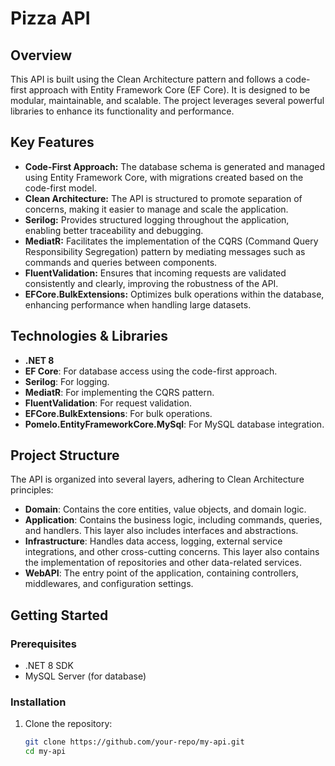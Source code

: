# Pizza API

## Overview

This API is built using the Clean Architecture pattern and follows a code-first approach with Entity Framework Core (EF Core). It is designed to be modular, maintainable, and scalable. The project leverages several powerful libraries to enhance its functionality and performance.

## Key Features

- **Code-First Approach:** The database schema is generated and managed using Entity Framework Core, with migrations created based on the code-first model.
- **Clean Architecture:** The API is structured to promote separation of concerns, making it easier to manage and scale the application.
- **Serilog:** Provides structured logging throughout the application, enabling better traceability and debugging.
- **MediatR:** Facilitates the implementation of the CQRS (Command Query Responsibility Segregation) pattern by mediating messages such as commands and queries between components.
- **FluentValidation:** Ensures that incoming requests are validated consistently and clearly, improving the robustness of the API.
- **EFCore.BulkExtensions:** Optimizes bulk operations within the database, enhancing performance when handling large datasets.

## Technologies & Libraries

- **.NET 8**
- **EF Core**: For database access using the code-first approach.
- **Serilog**: For logging.
- **MediatR**: For implementing the CQRS pattern.
- **FluentValidation**: For request validation.
- **EFCore.BulkExtensions**: For bulk operations.
- **Pomelo.EntityFrameworkCore.MySql**: For MySQL database integration.

## Project Structure

The API is organized into several layers, adhering to Clean Architecture principles:

- **Domain**: Contains the core entities, value objects, and domain logic.
- **Application**: Contains the business logic, including commands, queries, and handlers. This layer also includes interfaces and abstractions.
- **Infrastructure**: Handles data access, logging, external service integrations, and other cross-cutting concerns. This layer also contains the implementation of repositories and other data-related services.
- **WebAPI**: The entry point of the application, containing controllers, middlewares, and configuration settings.

## Getting Started

### Prerequisites

- .NET 8 SDK
- MySQL Server (for database)

### Installation

1. Clone the repository:
   ```bash
   git clone https://github.com/your-repo/my-api.git
   cd my-api
